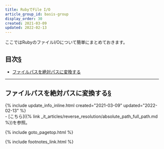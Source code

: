 ```yaml
---
title: RubyでFile I/O
article_group_id: basis-group
display_order: 30
created: 2021-03-09
updated: 2022-02-13
---
```

ここではRubyのファイルI/Oについて簡単にまとめておきます。

## <a name="index">目次</a><a class="heading-anchor-permalink" href="#目次">§</a>

<ul id="index_ul">
<li><a href="#canonical-file-path">ファイルパスを絶対パスに変換する</a></li>
</ul>

* * *
## <a name="canonical-file-path">ファイルパスを絶対パスに変換する</a><a class="heading-anchor-permalink" href="#canonical-file-path">§</a>
<div class="chapter-updated">{% include update_info_inline.html created="2021-03-09" updated="2022-02-13" %}</div>
- [こちら]({% link _it_articles/reverse_resolution/absolute_path_full_path.md %})を参照。

{% include goto_pagetop.html %}

{% include footnotes_link.html %}
